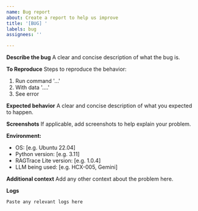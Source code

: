 ```yaml
---
name: Bug report
about: Create a report to help us improve
title: '[BUG] '
labels: bug
assignees: ''

---
```


**Describe the bug**
A clear and concise description of what the bug is.

**To Reproduce**
Steps to reproduce the behavior:
1. Run command '...'
2. With data '....'
3. See error

**Expected behavior**
A clear and concise description of what you expected to happen.

**Screenshots**
If applicable, add screenshots to help explain your problem.

**Environment:**
 - OS: [e.g. Ubuntu 22.04]
 - Python version: [e.g. 3.11]
 - RAGTrace Lite version: [e.g. 1.0.4]
 - LLM being used: [e.g. HCX-005, Gemini]

**Additional context**
Add any other context about the problem here.

**Logs**
```
Paste any relevant logs here
```